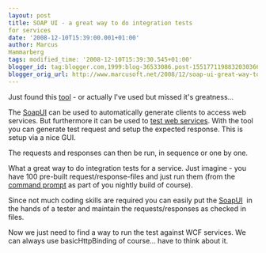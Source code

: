 ```yaml
---
layout: post
title: SOAP UI - a great way to do integration tests
for services
date: '2008-12-10T15:39:00.001+01:00'
author: Marcus
Hammarberg
tags: modified_time: '2008-12-10T15:39:30.545+01:00'
blogger_id: tag:blogger.com,1999:blog-36533086.post-1551771198832030366
blogger_orig_url: http://www.marcusoft.net/2008/12/soap-ui-great-way-to-do-integration.html
---
```



Just found this
<a href="http://www.soapui.org" target="_blank">tool</a> - or actually
I've used but missed it's greatness...

The <a href="http://www.soapui.org" target="_blank">SoapUI</a> can be
used to automatically generate clients to access web services. But
furthermore it can be used to
<a href="http://www.soapui.org/userguide/functional/index.html"
target="_blank">test web services</a>. With the tool you can generate
test request and setup the expected response. This is setup via a nice
GUI.

The requests and responses can then be run, in sequence or one by one.

What a great way to do integration tests for a service. Just imagine -
you have 100 pre-built request/response-files and just run them (from
the <a href="http://www.soapui.org/userguide/commandline/index.html"
target="_blank">command prompt</a> as part of you nightly build of
course).

Since not much coding skills are required you can easily put the
<a href="http://www.soapui.org" target="_blank">SoapUI</a>  in the hands
of a tester and maintain the requests/responses as checked in files.

Now we just need to find a way to run the test against WCF services. We
can always use basicHttpBinding of course... have to think about it.
